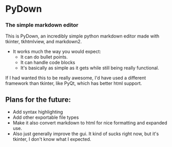 # PyDown
### The simple markdown editor

This is PyDown, an incredibly simple python markdown editor made with tkinter, tkhtmlview, and markdown2.

- It works much the way you would expect:
	- It can do bullet points.
	- It can handle code blocks
	- It's basically as simple as it gets while still being really functional.

If I had wanted this to be really awesome, I'd have used a different framework than tkinter, like PyQt, which has better html support.

## Plans for the future:
- Add syntax highlighting
- Add other exportable file types
- Make it also convert markdown to html for nice formatting and expanded use.
- Also just generally improve the gui. It kind of sucks right now, but it's tkinter, I don't know what I expected.

